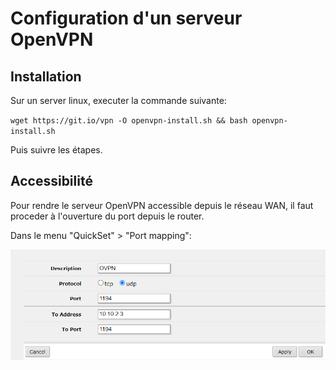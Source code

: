 # Configuration d'un serveur OpenVPN

## Installation

Sur un server linux, executer la commande suivante:

`wget https://git.io/vpn -O openvpn-install.sh && bash openvpn-install.sh`

Puis suivre les étapes.

## Accessibilité

Pour rendre le serveur OpenVPN accessible depuis le réseau WAN, il faut proceder à l'ouverture du port depuis le router.

Dans le menu "QuickSet" > "Port mapping":

![Alt text](images/image-11.png)
